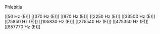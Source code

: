 Phlebitis

[[50 Hz (E)]]
[[370 Hz (E)]]
[[870 Hz (E)]]
[[2250 Hz (E)]]
[[33500 Hz (E)]]
[[75850 Hz (E)]]
[[105830 Hz (E)]]
[[275540 Hz (E)]]
[[475350 Hz (E)]]
[[857770 Hz (E)]]